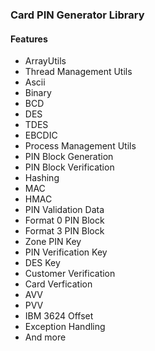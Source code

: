 ### Card PIN Generator Library

#### Features

- ArrayUtils
- Thread Management Utils
- Ascii
- Binary
- BCD
- DES
- TDES
- EBCDIC
- Process Management Utils
- PIN Block Generation 
- PIN Block Verification
- Hashing
- MAC
- HMAC
- PIN Validation Data
- Format 0 PIN Block 
- Format 3 PIN Block
- Zone PIN Key
- PIN Verification Key
- DES Key
- Customer Verification
- Card Verfication
- AVV 
- PVV 
- IBM 3624 Offset
- Exception Handling 
- And more

